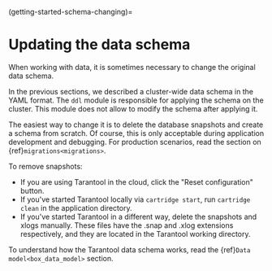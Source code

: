 (getting-started-schema-changing)=

# Updating the data schema

When working with data, it is sometimes necessary to change the original data schema.

In the previous sections, we described a cluster-wide data schema in the YAML format.
The `ddl` module is responsible for applying the schema on the cluster. This module does not allow
to modify the schema after applying it.

The easiest way to change it is to delete the database snapshots and create
a schema from scratch. Of course, this is only acceptable during application
development and debugging.
For production scenarios, read the section on {ref}`migrations<migrations>`.

To remove snapshots:

- If you are using Tarantool in the cloud,
  click the "Reset configuration" button.
- If you've started Tarantool locally via `cartridge start`,
  run `cartridge clean` in the application directory.
- If you've started Tarantool in a different way,
  delete the snapshots and xlogs manually.
  These files have the .snap and .xlog extensions respectively,
  and they are located in the Tarantool working directory.

To understand how the Tarantool data schema works, read the {ref}`Data model<box_data_model>` section.
